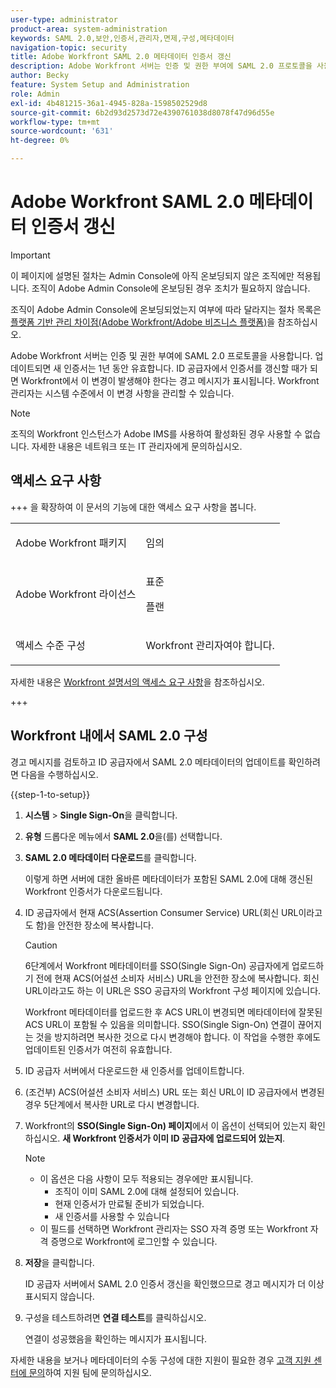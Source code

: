 ```yaml
---
user-type: administrator
product-area: system-administration
keywords: SAML 2.0,보안,인증서,관리자,면제,구성,메타데이터
navigation-topic: security
title: Adobe Workfront SAML 2.0 메타데이터 인증서 갱신
description: Adobe Workfront 서버는 인증 및 권한 부여에 SAML 2.0 프로토콜을 사용합니다. 업데이트되면 새 인증서는 1년 동안 유효합니다. ID 공급자에서 인증서를 갱신할 때가 되면 Workfront에서 이 변경이 발생해야 한다는 경고 메시지가 표시됩니다. Workfront 관리자는 시스템 수준에서 이 변경 사항을 관리할 수 있습니다.
author: Becky
feature: System Setup and Administration
role: Admin
exl-id: 4b481215-36a1-4945-828a-1598502529d8
source-git-commit: 6b2d93d2573d72e4390761038d8078f47d96d55e
workflow-type: tm+mt
source-wordcount: '631'
ht-degree: 0%

---
```


# Adobe Workfront SAML 2.0 메타데이터 인증서 갱신

>[!IMPORTANT]
>
>이 페이지에 설명된 절차는 Admin Console에 아직 온보딩되지 않은 조직에만 적용됩니다. 조직이 Adobe Admin Console에 온보딩된 경우 조치가 필요하지 않습니다.
>
>조직이 Adobe Admin Console에 온보딩되었는지 여부에 따라 달라지는 절차 목록은 [플랫폼 기반 관리 차이점(Adobe Workfront/Adobe 비즈니스 플랫폼)](../../../administration-and-setup/get-started-wf-administration/actions-in-admin-console.md)을 참조하십시오.

Adobe Workfront 서버는 인증 및 권한 부여에 SAML 2.0 프로토콜을 사용합니다. 업데이트되면 새 인증서는 1년 동안 유효합니다. ID 공급자에서 인증서를 갱신할 때가 되면 Workfront에서 이 변경이 발생해야 한다는 경고 메시지가 표시됩니다. Workfront 관리자는 시스템 수준에서 이 변경 사항을 관리할 수 있습니다.

<!--Use this Important note box in the last few weeks before each update.

You must take action to update the metadata in your identity provider with the information from the renewed certificate before the specified date. Mismatched certificates can keep your users from logging in to Workfront after November 22, 2022.
 
-->

>[!NOTE]
>
>조직의 Workfront 인스턴스가 Adobe IMS를 사용하여 활성화된 경우 사용할 수 없습니다. 자세한 내용은 네트워크 또는 IT 관리자에게 문의하십시오.

## 액세스 요구 사항

+++ 을 확장하여 이 문서의 기능에 대한 액세스 요구 사항을 봅니다.

<table style="table-layout:auto"> 
 <col> 
 <col> 
 <tbody> 
  <tr> 
   <td role="rowheader">Adobe Workfront 패키지</td> 
   <td><p>임의</p></td> 
  </tr> 
  <tr> 
   <td role="rowheader">Adobe Workfront 라이선스</td> 
   <td><p>표준</p><p>플랜</p></td> 
  </tr> 
  <tr> 
   <td role="rowheader">액세스 수준 구성</td> 
   <td> <p>Workfront 관리자여야 합니다.</p> </p> </td> 
  </tr> 
 </tbody> 
</table>

자세한 내용은 [Workfront 설명서의 액세스 요구 사항](/help/quicksilver/administration-and-setup/add-users/access-levels-and-object-permissions/access-level-requirements-in-documentation.md)을 참조하십시오.

+++

## Workfront 내에서 SAML 2.0 구성

경고 메시지를 검토하고 ID 공급자에서 SAML 2.0 메타데이터의 업데이트를 확인하려면 다음을 수행하십시오.

{{step-1-to-setup}}

1. **시스템** > **Single Sign-On**&#x200B;을 클릭합니다.

1. **유형** 드롭다운 메뉴에서 **SAML 2.0**&#x200B;을(를) 선택합니다.

1. **SAML 2.0 메타데이터 다운로드**&#x200B;를 클릭합니다.

   이렇게 하면 서버에 대한 올바른 메타데이터가 포함된 SAML 2.0에 대해 갱신된 Workfront 인증서가 다운로드됩니다.

1. ID 공급자에서 현재 ACS(Assertion Consumer Service) URL(회신 URL이라고도 함)을 안전한 장소에 복사합니다.

   >[!CAUTION]
   >
   >6단계에서 Workfront 메타데이터를 SSO(Single Sign-On) 공급자에게 업로드하기 전에 현재 ACS(어설션 소비자 서비스) URL을 안전한 장소에 복사합니다. 회신 URL이라고도 하는 이 URL은 SSO 공급자의 Workfront 구성 페이지에 있습니다.
   >
   >
   >Workfront 메타데이터를 업로드한 후 ACS URL이 변경되면 메타데이터에 잘못된 ACS URL이 포함될 수 있음을 의미합니다. SSO(Single Sign-On) 연결이 끊어지는 것을 방지하려면 복사한 것으로 다시 변경해야 합니다. 이 작업을 수행한 후에도 업데이트된 인증서가 여전히 유효합니다.

1. ID 공급자 서버에서 다운로드한 새 인증서를 업데이트합니다.
1. (조건부) ACS(어설션 소비자 서비스) URL 또는 회신 URL이 ID 공급자에서 변경된 경우 5단계에서 복사한 URL로 다시 변경합니다.
1. Workfront의 **SSO(Single Sign-On) 페이지**&#x200B;에서 이 옵션이 선택되어 있는지 확인하십시오. **새 Workfront 인증서가 이미 ID 공급자에 업로드되어 있는지**.

   >[!NOTE]
   >
   >* 이 옵션은 다음 사항이 모두 적용되는 경우에만 표시됩니다.
   >   * 조직이 이미 SAML 2.0에 대해 설정되어 있습니다.
   >   * 현재 인증서가 만료될 준비가 되었습니다.
   >   * 새 인증서를 사용할 수 있습니다
   >* 이 필드를 선택하면 Workfront 관리자는 SSO 자격 증명 또는 Workfront 자격 증명으로 Workfront에 로그인할 수 있습니다.

1. **저장**&#x200B;을 클릭합니다.

   ID 공급자 서버에서 SAML 2.0 인증서 갱신을 확인했으므로 경고 메시지가 더 이상 표시되지 않습니다.

1. 구성을 테스트하려면 **연결 테스트**&#x200B;를 클릭하십시오.

   연결이 성공했음을 확인하는 메시지가 표시됩니다.

자세한 내용을 보거나 메타데이터의 수동 구성에 대한 지원이 필요한 경우 [고객 지원 센터에 문의](../../../workfront-basics/tips-tricks-and-troubleshooting/contact-customer-support.md)하여 지원 팀에 문의하십시오.
